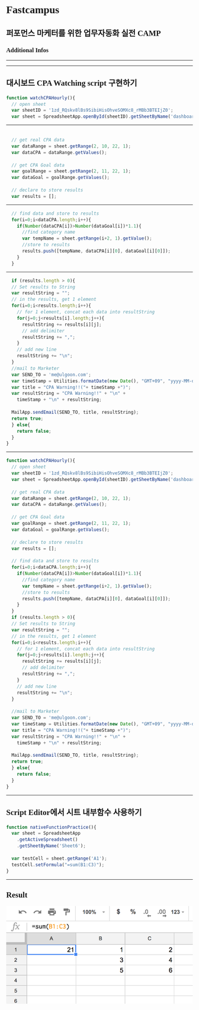 # Fastcampus
## 퍼포먼스 마케터를 위한 업무자동화 실전 CAMP
### Additional Infos

---
<!--
page_number: true
$size: A4
footer : fastcampus 퍼포먼스 마케터를 위한 업무자동화 실전 CAMP, Wooyoung Choi, 2018
-->

---
## 대시보드 CPA Watching script 구현하기

```javascript
function watchCPAHourly(){
  // open sheet
  var sheetID = '1zd_RQskv8lBs9SibiHisOhveSOMXc8_rMBb3BTEIjZ0';
  var sheet = SpreadsheetApp.openById(sheetID).getSheetByName('dashboard');
```
---
```javascript

  // get real CPA data
  var dataRange = sheet.getRange(2, 10, 22, 1);
  var dataCPA = dataRange.getValues();
  
  // get CPA Goal data
  var goalRange = sheet.getRange(2, 11, 22, 1);
  var dataGoal = goalRange.getValues();
  
  // declare to store results
  var results = [];
```
---
```javascript  
  // find data and store to results
  for(i=0;i<dataCPA.length;i++){
    if(Number(dataCPA[i])>Number(dataGoal[i])*1.1){
      //find category name
      var tempName = sheet.getRange(i+2, 1).getValue();
      //store to results
      results.push([tempName, dataCPA[i][0], dataGoal[i][0]]);
    }
  }
  ```
---
```javascript
  if (results.length > 0){
  // Set results to String
  var resultString = "";
  // in the results, get 1 element
  for(i=0;i<results.length;i++){
    // for 1 element, concat each data into resultString 
    for(j=0;j<results[i].length;j++){
      resultString += results[i][j];
      // add delimiter
      resultString += ",";
    }
    // add new line
    resultString += "\n";
  }
  //mail to Marketer
  var SEND_TO = 'me@ulgoon.com';
  var timeStamp = Utilities.formatDate(new Date(), "GMT+09", "yyyy-MM-dd'T'HH:mm:ss'Z'");
  var title = "CPA Warning!!("+ timeStamp +")";
  var resultString = "CPA Warning!!" + "\n" + 
    timeStamp + "\n" + resultString;
  
  MailApp.sendEmail(SEND_TO, title, resultString);
  return true;
  } else{
    return false;
  }
}
```
---
```javascript
function watchCPAHourly(){
  // open sheet
  var sheetID = '1zd_RQskv8lBs9SibiHisOhveSOMXc8_rMBb3BTEIjZ0';
  var sheet = SpreadsheetApp.openById(sheetID).getSheetByName('dashboard');
  
  // get real CPA data
  var dataRange = sheet.getRange(2, 10, 22, 1);
  var dataCPA = dataRange.getValues();
  
  // get CPA Goal data
  var goalRange = sheet.getRange(2, 11, 22, 1);
  var dataGoal = goalRange.getValues();
  
  // declare to store results
  var results = [];
  
  // find data and store to results
  for(i=0;i<dataCPA.length;i++){
    if(Number(dataCPA[i])>Number(dataGoal[i])*1.1){
      //find category name
      var tempName = sheet.getRange(i+2, 1).getValue();
      //store to results
      results.push([tempName, dataCPA[i][0], dataGoal[i][0]]);
    }
  }
  if (results.length > 0){
  // Set results to String
  var resultString = "";
  // in the results, get 1 element
  for(i=0;i<results.length;i++){
    // for 1 element, concat each data into resultString 
    for(j=0;j<results[i].length;j++){
      resultString += results[i][j];
      // add delimiter
      resultString += ",";
    }
    // add new line
    resultString += "\n";
  }
  
  //mail to Marketer
  var SEND_TO = 'me@ulgoon.com';
  var timeStamp = Utilities.formatDate(new Date(), "GMT+09", "yyyy-MM-dd'T'HH:mm:ss'Z'");
  var title = "CPA Warning!!("+ timeStamp +")";
  var resultString = "CPA Warning!!" + "\n" + 
    timeStamp + "\n" + resultString;
  
  MailApp.sendEmail(SEND_TO, title, resultString);
  return true;
  } else{
    return false;
  }
}
```


---
## Script Editor에서 시트 내부함수 사용하기
```javascript
function nativeFunctionPractice(){
  var sheet = SpreadsheetApp
    .getActiveSpreadsheet()
    .getSheetByName('Sheet6');
  
  var testCell = sheet.getRange('A1');
  testCell.setFormula("=sum(B1:C3)");
}
```

---
## Result
![](./img/nativeresult.png)

<link href="https://fonts.googleapis.com/css?family=Nanum+Gothic:400,800" rel="stylesheet">
<link rel='stylesheet' href='//cdn.jsdelivr.net/npm/hack-font@3.3.0/build/web/hack-subset.css'>

<style>
h1,h2,h3,h4,h5,h6,
p,li, dd {
font-family: 'Nanum Gothic', Gothic;
}
span, pre {
font-family: Hack, monospace;
}
</style>